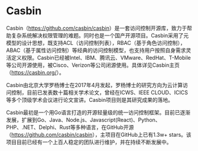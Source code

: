 # Casbin

Casbin（<https://github.com/casbin/casbin>）是一套访问控制开源库，致力于帮助复杂系统解决权限管理的难题。同时也是一个国产开源项目。Casbin采用了元模型的设计思想，既支持ACL（访问控制列表），RBAC（基于角色访问控制），ABAC（基于属性访问控制）等经典的访问控制模型，也支持用户按照自身需求灵活定义权限。Casbin已经被Intel、IBM、腾讯云、VMware、RedHat、T-Mobile等公司开源使用，被Cisco、Verizon等公司闭源使用。具体详见Casbin主页（<https://casbin.org/>）。

Casbin由北京大学罗杨博士在2017年4月发起，罗杨博士的研究方向为云计算访问控制，目前已发表数十篇相关学术论文，曾经在ICWS、IEEE CLOUD、ICICS等多个顶级学术会议进行论文宣讲。Casbin项目则是其研究成果的落地。

Casbin最初是一个用Go语言打造的开源轻量级的统一访问控制框架。目前已逐渐发展，扩展到Go、Java、Node.js、Javascript(React)、Python、PHP、.NET、Delphi、Rust等多种语言，在GitHub开源（<https://github.com/casbin/casbin>），主项目在GitHub上已有1.3w+ stars。该项目目前已经有一个上百人稳定的团队进行维护，并在持续不断发展中。